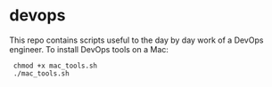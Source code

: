 # devops
This repo contains scripts useful to the day by day work of a DevOps engineer. 
To install DevOps tools on a Mac:

     chmod +x mac_tools.sh
     ./mac_tools.sh
